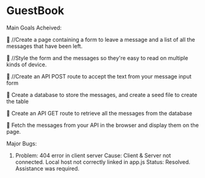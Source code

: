 # GuestBook

Main Goals Acheived:

🎯 //Create a page containing a form to leave a message and a list of all the messages that have been left.

🎯 //Style the form and the messages so they're easy to read on multiple kinds of device.

🎯 //Create an API POST route to accept the text from your message input form

🎯 Create a database to store the messages, and create a seed file to create the table

🎯 Create an API GET route to retrieve all the messages from the database

🎯 Fetch the messages from your API in the browser and display them on the page.

Major Bugs:

1.  Problem: 404 error in client server
    Cause: Client & Server not connected. Local host not correctly linked in app.js
    Status: Resolved. Assistance was required.

